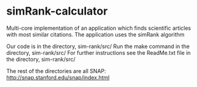# simRank-calculator
Multi-core implementation of an application which finds scientific articles with most similar citations. The application uses the simRank algorithm

Our code is in the directory, sim-rank/src/
Run the make command in the directory, sim-rank/src/
For further instructions see the ReadMe.txt file in the directory, sim-rank/src/

The rest of the directories are all SNAP: http://snap.stanford.edu/snap/index.html
